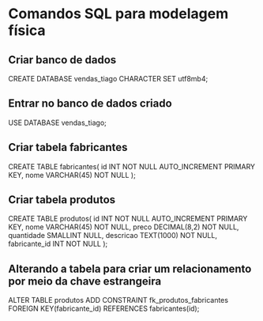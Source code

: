 # Comandos SQL para modelagem física

## Criar banco de dados
CREATE DATABASE vendas_tiago CHARACTER SET utf8mb4;

## Entrar no banco de dados criado
USE DATABASE vendas_tiago;

## Criar tabela fabricantes
CREATE TABLE fabricantes(
    id INT NOT NULL AUTO_INCREMENT PRIMARY KEY,
    nome VARCHAR(45) NOT NULL
);

## Criar tabela produtos
CREATE TABLE produtos(
    id INT NOT NULL AUTO_INCREMENT PRIMARY KEY,
    nome VARCHAR(45) NOT NULL,
    preco DECIMAL(8,2) NOT NULL,
    quantidade SMALLINT NULL,
    descricao TEXT(1000) NOT NULL,
    fabricante_id INT NOT NULL
);

## Alterando a tabela para criar um relacionamento por meio da chave estrangeira
ALTER TABLE produtos
    ADD CONSTRAINT fk_produtos_fabricantes
    FOREIGN KEY(fabricante_id) REFERENCES fabricantes(id);